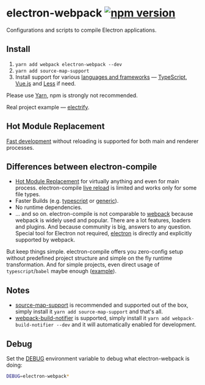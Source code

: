 # electron-webpack [![npm version](https://img.shields.io/npm/v/electron-webpack.svg)](https://npmjs.org/package/electron-webpack)

Configurations and scripts to compile Electron applications.

## Install
1. `yarn add webpack electron-webpack --dev`
2. `yarn add source-map-support`
3. Install support for various [languages and frameworks](./languages-and-frameworks.md) —
[TypeScript](./languages-and-frameworks.md#typescript),
[Vue.js](./languages-and-frameworks.md#vuejs) and
[Less](./languages-and-frameworks.md#less) if need.

Please use [Yarn](http://yarnpkg.com/), npm is strongly not recommended.

Real project example — [electrify](https://github.com/electron-userland/electrify).

## Hot Module Replacement

[Fast development](./HMR.md) without reloading is supported for both main and renderer processes.

## Differences between electron-compile

* [Hot Module Replacement](https://webpack.js.org/concepts/hot-module-replacement/) for virtually anything and even for main process. electron-compile [live reload](https://github.com/electron/electron-compile#live-reload--hot-module-reloading) is limited and works only for some file types.
* Faster Builds (e.g. [typescript](https://github.com/TypeStrong/ts-loader#faster-builds) or [generic](https://github.com/amireh/happypack)).
* No runtime dependencies.
* ... and so on. electron-compile is not comparable to [webpack](https://webpack.js.org) because webpack is widely used and popular. There are a lot features, loaders and plugins. And because community is big, answers to any question. Special tool for Electron not required, [electron](https://webpack.js.org/configuration/target/#string) is directly and explicitly supported by webpack.

But keep things simple. electron-compile offers you zero-config setup without predefined project structure and simple on the fly runtime transformation. And for simple projects, even direct usage of `typescript`/`babel` maybe enough ([example](https://github.com/develar/onshape-desktop-shell)).

## Notes
* [source-map-support](https://github.com/evanw/node-source-map-support) is recommended and supported out of the box, simply install it `yarn add source-map-support` and that's all.
* [webpack-build-notifier](https://github.com/RoccoC/webpack-build-notifier) is supported, simply install it `yarn add webpack-build-notifier --dev` and it will automatically enabled for development.

## Debug

Set the [DEBUG](https://github.com/visionmedia/debug#windows-note) environment variable to debug what electron-webpack is doing:
```bash
DEBUG=electron-webpack*
```